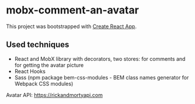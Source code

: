# mobx-comment-an-avatar

This project was bootstrapped with [Create React App](https://github.com/facebook/create-react-app).

## Used techniques

* React and MobX library with decorators, two stores: for comments and for getting the avatar picture
* React Hooks
* Sass (npm package bem-css-modules - BEM class names generator for Webpack CSS modules)

Avatar API: https://rickandmortyapi.com
